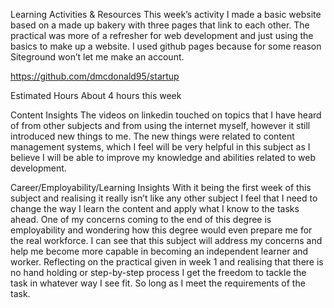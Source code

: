 Learning Activities & Resources
This week’s activity I made a basic website based on a made up bakery with three pages that link to each other. The practical was more of a refresher for web development and just using the basics to make up a website. I used github pages because for some reason Siteground won’t let me make an account.

https://github.com/dmcdonald95/startup

Estimated Hours
About 4 hours this week

Content Insights
The videos on linkedin touched on topics that I have heard of from other subjects and from using the internet myself, however it still introduced new things to me. The new things were related to content management systems, which I feel will be very helpful in this subject as I believe I will be able to improve my knowledge and abilities related to web development.


Career/Employability/Learning Insights
With it being the first week of this subject and realising it really isn’t like any other subject I feel that I need to change the way I learn the content and apply what I know to the tasks ahead. One of my concerns coming to the end of this degree is employability and wondering how this degree would even prepare me for the real workforce. I can see that this subject will address my concerns and help me become more capable in becoming an independent learner and worker. Reflecting on the practical given in week 1 and realising that there is no hand holding or step-by-step process I get the freedom to tackle the task in whatever way I see fit. So long as I meet the requirements of the task.

